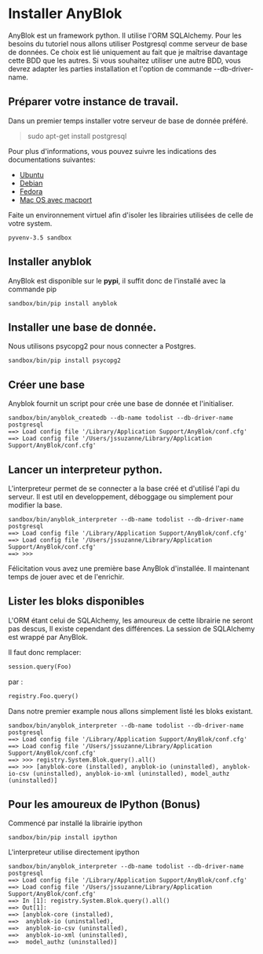 # Installer AnyBlok 

AnyBlok est un framework python. Il utilise l'ORM SQLAlchemy. Pour les besoins du tutoriel nous allons utiliser Postgresql comme serveur de base de données. Ce choix est lié uniquement au fait que je maîtrise davantage cette BDD que les autres. Si vous souhaitez utiliser une autre BDD, vous devrez adapter les parties installation et l'option de commande --db-driver-name. 


## Préparer votre instance de travail.

Dans un premier temps installer votre serveur de base de donnée préféré.

> sudo apt-get install postgresql

Pour plus d'informations, vous pouvez suivre les indications des documentations suivantes:
* [Ubuntu](https://doc.ubuntu-fr.org/postgresql)
* [Debian](https://wiki.debian.org/PostgreSql)
* [Fedora](http://doc.fedora-fr.org/wiki/Installation_et_configuration_de_PostgreSQL)
* [Mac OS avec macport](https://coderwall.com/p/xezzaa/install-postgresql-9-2-on-os-x-mountain-lion)

Faite un environnement virtuel afin d'isoler les librairies utilisées de celle de votre system.

```
pyvenv-3.5 sandbox
```


## Installer anyblok

AnyBlok est disponible sur le **pypi**, il suffit donc de l'installé avec la commande pip

```
sandbox/bin/pip install anyblok
```


## Installer une base de donnée.

Nous utilisons psycopg2 pour nous connecter a Postgres.

```
sandbox/bin/pip install psycopg2
```


## Créer une base

Anyblok fournit un script pour crée une base de donnée et l'initialiser. 

```
sandbox/bin/anyblok_createdb --db-name todolist --db-driver-name postgresql
==> Load config file '/Library/Application Support/AnyBlok/conf.cfg'
==> Load config file '/Users/jssuzanne/Library/Application Support/AnyBlok/conf.cfg'
```


## Lancer un interpreteur python.

L'interpreteur permet de se connecter a la base créé et d'utilisé l'api du serveur.
Il est util en developpement, déboggage ou simplement pour modifier la base.

```
sandbox/bin/anyblok_interpreter --db-name todolist --db-driver-name postgresql
==> Load config file '/Library/Application Support/AnyBlok/conf.cfg'
==> Load config file '/Users/jssuzanne/Library/Application Support/AnyBlok/conf.cfg'
==> >>>
```

Félicitation vous avez une première base AnyBlok d'installée. Il maintenant temps
de jouer avec et de l'enrichir.


## Lister les bloks disponibles

L'ORM étant celui de SQLAlchemy, les amoureux de cette librairie ne seront pas descus, Il existe cependant des différences. La session de SQLAlchemy est wrappé par AnyBlok.

Il faut donc remplacer:

```python
session.query(Foo)
```

par :

```python
registry.Foo.query()
```

Dans notre premier example nous allons simplement listé les bloks existant.

```
sandbox/bin/anyblok_interpreter --db-name todolist --db-driver-name postgresql
==> Load config file '/Library/Application Support/AnyBlok/conf.cfg'
==> Load config file '/Users/jssuzanne/Library/Application Support/AnyBlok/conf.cfg'
==> >>> registry.System.Blok.query().all()
==> >>> [anyblok-core (installed), anyblok-io (uninstalled), anyblok-io-csv (uninstalled), anyblok-io-xml (uninstalled), model_authz (uninstalled)]
```

## Pour les amoureux de IPython (Bonus)

Commencé par installé la librairie ipython

```
sandbox/bin/pip install ipython
```

L'interpreteur utilise directement ipython

```
sandbox/bin/anyblok_interpreter --db-name todolist --db-driver-name postgresql
==> Load config file '/Library/Application Support/AnyBlok/conf.cfg'
==> Load config file '/Users/jssuzanne/Library/Application Support/AnyBlok/conf.cfg'
==> In [1]: registry.System.Blok.query().all()
==> Out[1]:
==> [anyblok-core (installed),
==>  anyblok-io (uninstalled),
==>  anyblok-io-csv (uninstalled),
==>  anyblok-io-xml (uninstalled),
==>  model_authz (uninstalled)]
```
